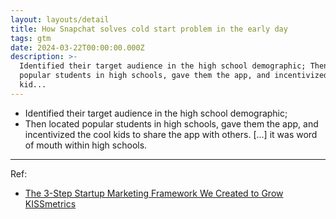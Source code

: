 ```yaml
---
layout: layouts/detail
title: How Snapchat solves cold start problem in the early day
tags: gtm
date: 2024-03-22T00:00:00.000Z
description: >-
  Identified their target audience in the high school demographic; Then located
  popular students in high schools, gave them the app, and incentivized the cool
  kid...
---
```

* Identified their target audience in the high school demographic;
* Then located popular students in high schools, gave them the app, and incentivized the cool kids to share the app with others. [...] it was word of mouth within high schools.

---

Ref:
* <a href="https://hitenism.com/marketing-framework/" target="_blank">The 3-Step Startup Marketing Framework We Created to Grow KISSmetrics</a>

